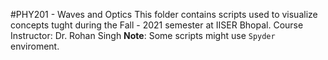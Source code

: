 #PHY201 - Waves and Optics
This folder contains scripts used to visualize concepts tught during the Fall - 2021 semester at IISER Bhopal.
Course Instructor: Dr. Rohan Singh
**Note**: Some scripts might use `Spyder` enviroment.

